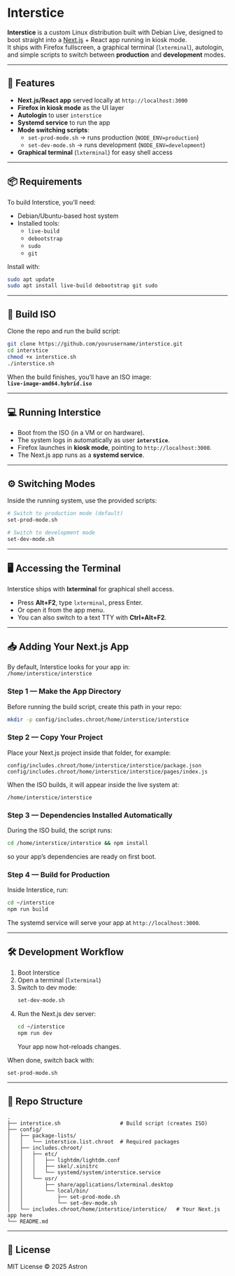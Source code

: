 # Interstice

**Interstice** is a custom Linux distribution built with Debian Live, designed to boot straight into a [Next.js](https://nextjs.org/) + React app running in kiosk mode.  
It ships with Firefox fullscreen, a graphical terminal (`lxterminal`), autologin, and simple scripts to switch between **production** and **development** modes.

---

## 🚀 Features
- **Next.js/React app** served locally at `http://localhost:3000`  
- **Firefox in kiosk mode** as the UI layer  
- **Autologin** to user `interstice`  
- **Systemd service** to run the app  
- **Mode switching scripts**:
  - `set-prod-mode.sh` → runs production (`NODE_ENV=production`)
  - `set-dev-mode.sh` → runs development (`NODE_ENV=development`)
- **Graphical terminal** (`lxterminal`) for easy shell access  

---

## 📦 Requirements

To build Interstice, you’ll need:  
- Debian/Ubuntu-based host system  
- Installed tools:  
  - `live-build`  
  - `debootstrap`  
  - `sudo`  
  - `git`  

Install with:  
```bash
sudo apt update
sudo apt install live-build debootstrap git sudo
```

---

## 🔨 Build ISO

Clone the repo and run the build script:

```bash
git clone https://github.com/yourusername/interstice.git
cd interstice
chmod +x interstice.sh
./interstice.sh
```

When the build finishes, you’ll have an ISO image:  
**`live-image-amd64.hybrid.iso`**

---

## 💻 Running Interstice

- Boot from the ISO (in a VM or on hardware).  
- The system logs in automatically as user **`interstice`**.  
- Firefox launches in **kiosk mode**, pointing to `http://localhost:3000`.  
- The Next.js app runs as a **systemd service**.  

---

## ⚙️ Switching Modes

Inside the running system, use the provided scripts:  

```bash
# Switch to production mode (default)
set-prod-mode.sh

# Switch to development mode
set-dev-mode.sh
```

---

## 🖥️ Accessing the Terminal

Interstice ships with **lxterminal** for graphical shell access.  

- Press **Alt+F2**, type `lxterminal`, press Enter.  
- Or open it from the app menu.  
- You can also switch to a text TTY with **Ctrl+Alt+F2**.  

---

## 📥 Adding Your Next.js App

By default, Interstice looks for your app in:  
`/home/interstice/interstice`

### Step 1 — Make the App Directory
Before running the build script, create this path in your repo:

```bash
mkdir -p config/includes.chroot/home/interstice/interstice
```

### Step 2 — Copy Your Project
Place your Next.js project inside that folder, for example:

```
config/includes.chroot/home/interstice/interstice/package.json
config/includes.chroot/home/interstice/interstice/pages/index.js
```

When the ISO builds, it will appear inside the live system at:

```
/home/interstice/interstice
```

### Step 3 — Dependencies Installed Automatically
During the ISO build, the script runs:

```bash
cd /home/interstice/interstice && npm install
```

so your app’s dependencies are ready on first boot.

### Step 4 — Build for Production
Inside Interstice, run:

```bash
cd ~/interstice
npm run build
```

The systemd service will serve your app at `http://localhost:3000`.

---

## 🛠️ Development Workflow

1. Boot Interstice  
2. Open a terminal (`lxterminal`)  
3. Switch to dev mode:
   ```bash
   set-dev-mode.sh
   ```
4. Run the Next.js dev server:
   ```bash
   cd ~/interstice
   npm run dev
   ```
   Your app now hot-reloads changes.  

When done, switch back with:  
```bash
set-prod-mode.sh
```

---

## 📂 Repo Structure

```
.
├── interstice.sh                   # Build script (creates ISO)
├── config/
│   ├── package-lists/
│   │   └── interstice.list.chroot  # Required packages
│   ├── includes.chroot/
│   │   ├── etc/
│   │   │   ├── lightdm/lightdm.conf
│   │   │   ├── skel/.xinitrc
│   │   │   └── systemd/system/interstice.service
│   │   └── usr/
│   │       ├── share/applications/lxterminal.desktop
│   │       └── local/bin/
│   │           ├── set-prod-mode.sh
│   │           └── set-dev-mode.sh
│   └── includes.chroot/home/interstice/interstice/   # Your Next.js app here
└── README.md
```

---

## 📜 License
MIT License © 2025 Astron
